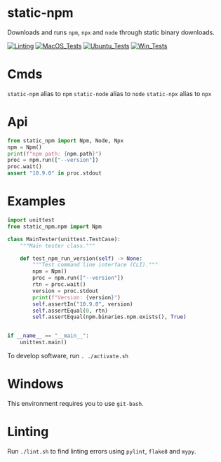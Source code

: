 # static-npm

Downloads and runs `npm`, `npx` and `node` through static binary downloads.

[![Linting](https://github.com/zackees/static-npm/actions/workflows/lint.yml/badge.svg)](https://github.com/zackees/static-npm/actions/workflows/lint.yml)
[![MacOS_Tests](https://github.com/zackees/static-npm/actions/workflows/test_macos.yml/badge.svg)](https://github.com/zackees/static-npm/actions/workflows/test_macos.yml)
[![Ubuntu_Tests](https://github.com/zackees/static-npm/actions/workflows/test_ubuntu.yml/badge.svg)](https://github.com/zackees/static-npm/actions/workflows/test_ubuntu.yml)
[![Win_Tests](https://github.com/zackees/static-npm/actions/workflows/test_win.yml/badge.svg)](https://github.com/zackees/static-npm/actions/workflows/test_win.yml)


# Cmds

`static-npm` alias to `npm`
`static-node` alias to `node`
`static-npx` alias to `npx`

# Api

```python
from static_npm import Npm, Node, Npx
npm = Npm()
print(f"npm path: {npm.path}")
proc = npm.run(["--version"])
proc.wait()
assert "10.9.0" in proc.stdout
```


# Examples

```python
import unittest
from static_npm.npm import Npm

class MainTester(unittest.TestCase):
    """Main tester class."""

    def test_npm_run_version(self) -> None:
        """Test command line interface (CLI)."""
        npm = Npm()
        proc = npm.run(["--version"])
        rtn = proc.wait()
        version = proc.stdout
        print(f"Version: {version}")
        self.assertIn("10.9.0", version)
        self.assertEqual(0, rtn)
        self.assertEqual(npm.binaries.npm.exists(), True)


if __name__ == "__main__":
    unittest.main()
```

To develop software, run `. ./activate.sh`

# Windows

This environment requires you to use `git-bash`.

# Linting

Run `./lint.sh` to find linting errors using `pylint`, `flake8` and `mypy`.


